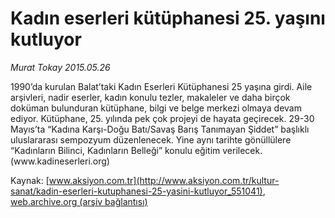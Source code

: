 # Kadın eserleri kütüphanesi 25. yaşını kutluyor

*Murat Tokay 2015.05.26*

<div class="pNewsDetailMainContent ctx_content" itemprop="articleBody">
 <p>
  1990’da kurulan Balat’taki Kadın Eserleri Kütüphanesi 25 yaşına girdi. Aile arşivleri, nadir eserler, kadın konulu tezler, makaleler ve daha birçok doküman bulunduran kütüphane, bilgi ve belge merkezi olmaya devam ediyor. Kütüphane, 25. yılında pek çok projeyi de hayata geçirecek. 29-30 Mayıs’ta “Kadına Karşı-Doğu Batı/Savaş Barış Tanımayan Şiddet” başlıklı  uluslararası sempozyum düzenlenecek. Yine aynı tarihte gönüllülere “Kadınların Bilinci, Kadınların Belleği” konulu eğitim verilecek. (www.kadineserleri.org)
 </p>
</div>


Kaynak: [www.aksiyon.com.tr](http://www.aksiyon.com.tr/kultur-sanat/kadin-eserleri-kutuphanesi-25-yasini-kutluyor_551041), [web.archive.org (arşiv bağlantısı)](http://web.archive.org/web/20151214163739/http://www.aksiyon.com.tr/kultur-sanat/kadin-eserleri-kutuphanesi-25-yasini-kutluyor_551041)
